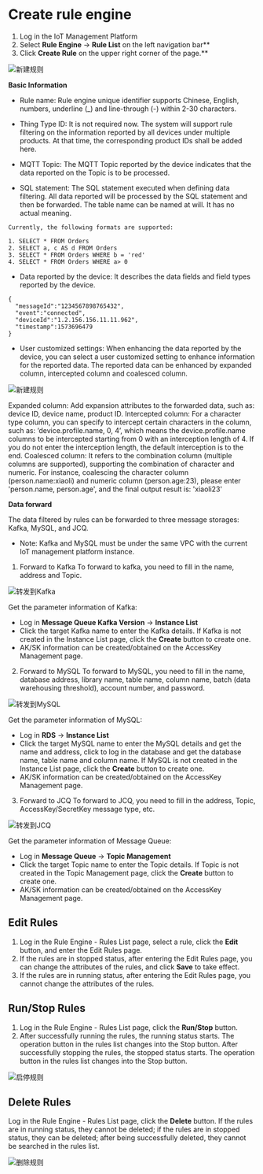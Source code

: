 # Create rule engine

1. Log in the IoT Management Platform
2. Select **Rule Engine** -> **Rule List** on the left navigation bar**
3. Click **Create Rule** on the upper right corner of the page.**

![新建规则](../../../../../image/IoT/IoT-Core/Rule-Engine/Create-Rule.png)

**Basic Information** 

- Rule name: Rule engine unique identifier supports Chinese, English, numbers, underline (_) and line-through (-) within 2-30 characters.

- Thing Type ID: It is not required now. The system will support rule filtering on the information reported by all devices under multiple products. At that time, the corresponding product IDs shall be added here.

- MQTT Topic: The MQTT Topic reported by the device indicates that the data reported on the Topic is to be processed.

- SQL statement: The SQL statement executed when defining data filtering. All data reported will be processed by the SQL statement and then be forwarded. The table name can be named at will. It has no actual meaning.

```
Currently, the following formats are supported:

1. SELECT * FROM Orders
2. SELECT a, c AS d FROM Orders
3. SELECT * FROM Orders WHERE b = 'red'
4. SELECT * FROM Orders WHERE a> 0
```

- Data reported by the device: It describes the data fields and field types reported by the device.

```
{ 
  "messageId":"1234567898765432",
  "event":"connected",
  "deviceId":"1.2.156.156.11.11.962",
  "timestamp":1573696479
}
```
- User customized settings: When enhancing the data reported by the device, you can select a user customized setting to enhance information for the reported data. The reported data can be enhanced by expanded column, intercepted column and coalesced column.

![新建规则](../../../../../image/IoT/IoT-Core/Rule-Engine/User-Setting.png)

Expanded column: Add expansion attributes to the forwarded data, such as: device ID, device name, product ID.
Intercepted column: For a character type column, you can specify to intercept certain characters in the column, such as: ‘device.profile.name, 0, 4’, which means the device.profile.name columns to be intercepted starting from 0 with an interception length of 4. If you do not enter the interception length, the default interception is to the end.
Coalesced column: It refers to the combination column (multiple columns are supported), supporting the combination of character and numeric. For instance, coalescing the character column (person.name:xiaoli) and numeric column (person.age:23), please enter 'person.name, person.age', and the final output result is: 'xiaoli23'


**Data forward**

The data filtered by rules can be forwarded to three message storages: Kafka, MySQL, and JCQ.

- Note: Kafka and MySQL must be under the same VPC with the current IoT management platform instance.

1. Forward to Kafka
To forward to kafka, you need to fill in the name, address and Topic.

![转发到Kafka](../../../../../image/IoT/IoT-Core/Rule-Engine/Forward-To-Kafka.png)

Get the parameter information of Kafka:
- Log in **Message Queue Kafka Version** -> **Instance List**
- Click the target Kafka name to enter the Kafka details. If Kafka is not created in the Instance List page, click the **Create** button to create one.
- AK/SK information can be created/obtained on the AccessKey Management page.

2. Forward to MySQL
To forward to MySQL, you need to fill in the name, database address, library name, table name, column name, batch (data warehousing threshold), account number, and password.

![转发到MySQL](../../../../../image/IoT/IoT-Core/Rule-Engine/Forward-To-MySQL.png)

Get the parameter information of MySQL:
- Log in **RDS** -> **Instance List**
- Click the target MySQL name to enter the MySQL details and get the name and address, click to log in the database and get the database name, table name and column name. If MySQL is not created in the Instance List page, click the **Create** button to create one.
- AK/SK information can be created/obtained on the AccessKey Management page.

3. Forward to JCQ
To forward to JCQ, you need to fill in the address, Topic, AccessKey/SecretKey message type, etc.

![转发到JCQ](../../../../../image/IoT/IoT-Core/Rule-Engine/Forward-To-JCQ.png)

Get the parameter information of Message Queue:
- Log in **Message Queue** -> **Topic Management**
- Click the target Topic name to enter the Topic details. If Topic is not created in the Topic Management page, click the **Create** button to create one.
- AK/SK information can be created/obtained on the AccessKey Management page.

## Edit Rules
1. Log in the Rule Engine - Rules List page, select a rule, click the **Edit** button, and enter the Edit Rules page.
2. If the rules are in stopped status, after entering the Edit Rules page, you can change the attributes of the rules, and click **Save** to take effect.
3. If the rules are in running status, after entering the Edit Rules page, you cannot change the attributes of the rules.

## Run/Stop Rules
1. Log in the Rule Engine - Rules List page, click the **Run/Stop** button.
2. After successfully running the rules, the running status starts. The operation button in the rules list changes into the Stop button. After successfully stopping the rules, the stopped status starts. The operation button in the rules list changes into the Stop button.

![启停规则](../../../../../image/IoT/IoT-Core/Rule-Engine/Start-And-Stop-RuleEngine.png)

## Delete Rules

Log in the Rule Engine - Rules List page, click the **Delete** button. If the rules are in running status, they cannot be deleted; if the rules are in stopped status, they can be deleted; after being successfully deleted, they cannot be searched in the rules list.

![删除规则](../../../../../image/IoT/IoT-Core/Rule-Engine/Delete-Rule-Engine.png)
